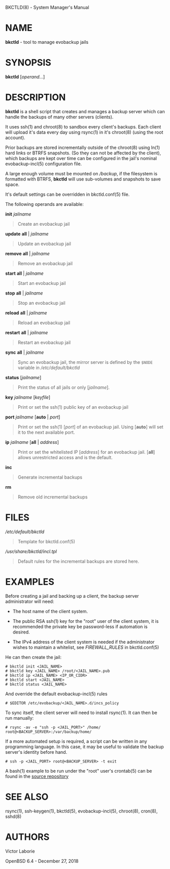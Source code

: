 BKCTLD(8) - System Manager's Manual

# NAME

**bkctld** - tool to manage evobackup jails

# SYNOPSIS

**bkctld**
\[*operand...*]

# DESCRIPTION

**bkctld**
is a shell script that creates and manages a backup server
which can handle the backups of many other servers (clients).

It uses
ssh(1)
and
chroot(8)
to sandbox every client's backups.
Each client will upload it's data every day
using
rsync(1)
in it's
chroot(8)
(using the root account).

Prior backups are stored incrementally outside of the
chroot(8)
using
ln(1)
hard links or BTRFS snapshots.
(So they can not be affected by the client),
which backups are kept over time can be configured in the jail's nominal
evobackup-incl(5)
configuration file.

A large enough volume must be mounted on
*/backup*,
if the filesystem is formatted with BTRFS,
**bkctld**
will use sub-volumes and snapshots to save space.

It's default settings can be overridden in
bkctld.conf(5)
file.

The following operands are available:

**init** *jailname*

> Create an evobackup jail

**update** **all** | *jailname*

> Update an evobackup jail

**remove** **all** | *jailname*

> Remove an evobackup jail

**start** **all** | *jailname*

> Start an evobackup jail

**stop** **all** | *jailname*

> Stop an evobackup jail

**reload** **all** | *jailname*

> Reload an evobackup jail

**restart** **all** | *jailname*

> Restart an evobackup jail

**sync** **all** | *jailname*

> Sync an evobackup jail, the mirror server is defined by the
> `$NODE`
> variable in
> */etc/default/bkctld*

**status** \[*jailname*]

> Print the status of all jails or only
> \[*jailname*].

**key** *jailname* \[*keyfile*]

> Print or set the
> ssh(1)
> public key of an evobackup jail

**port** *jailname* \[**auto** | *port*]

> Print or set the
> ssh(1)
> \[*port*]
> of an evobackup jail.
> Using
> \[**auto**]
> will set it to the next available port.

**ip** *jailname* \[**all** | *address*]

> Print or set the whitelisted IP
> \[*address*]
> for an evobackup jail.
> \[**all**]
> allows unrestricted access and is the default.

**inc**

> Generate incremental backups

**rm**

> Remove old incremental backups

# FILES

*/etc/default/bkctld*

> Template for
> bkctld.conf(5)

*/usr/share/bkctld/incl.tpl*

> Default rules for the incremental backups are stored here.

# EXAMPLES

Before creating a jail and backing up a client,
the backup server administrator will need:

*	The host name of the client system.

*	The public RSA
	ssh(1)
	key for the
	"root"
	user of the client system,
	it is recommended the private key be password-less if automation is desired.

*	The IPv4 address of the client system is needed
	if the administrator wishes to maintain a whitelist,
	see
	*FIREWALL\_RULES*
	in
	bkctld.conf(5)

He can then create the jail:

	# bkctld init <JAIL_NAME>
	# bkctld key <JAIL_NAME> /root/<JAIL_NAME>.pub
	# bkctld ip <JAIL_NAME> <IP_OR_CIDR>
	# bkctld start <JAIL_NAME>
	# bkctld status <JAIL_NAME>

And override the default
evobackup-incl(5)
rules

	# $EDITOR /etc/evobackup/<JAIL_NAME>.d/incs_policy

To sync itself,
the client server will need to install
rsync(1).
It can then be run manually:

	# rsync -av -e "ssh -p <JAIL_PORT>" /home/ root@<BACKUP_SERVER>:/var/backup/home/

If a more automated setup is required,
a script can be written in any programming language.
In this case,
it may be useful to validate the backup server's identity before hand.

	# ssh -p <JAIL_PORT> root@<BACKUP_SERVER> -t exit

A
bash(1)
example to be run under the
"root"
user's
crontab(5)
can be found in the
[source repository](https://gitea.evolix.org/evolix/evobackup/src/branch/master/zzz_evobackup)

# SEE ALSO

rsync(1),
ssh-keygen(1),
bkctld(5),
evobackup-incl(5),
chroot(8),
cron(8),
sshd(8)

# AUTHORS

Victor Laborie

OpenBSD 6.4 - December 27, 2018
